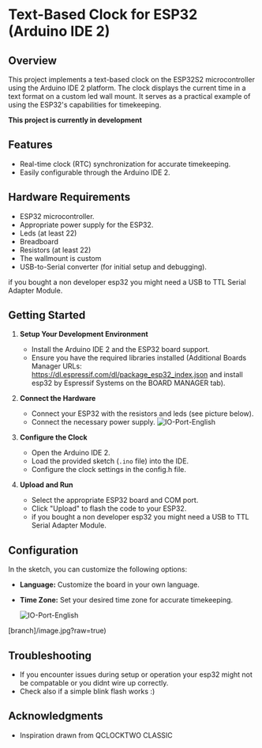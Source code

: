 # Text-Based Clock for ESP32 (Arduino IDE 2)

## Overview

This project implements a text-based clock on the ESP32S2 microcontroller using the Arduino IDE 2 platform. The clock displays the current time in a text format on a custom led wall mount. It serves as a practical example of using the ESP32's capabilities for timekeeping.

**This project is currently in development**

## Features

- Real-time clock (RTC) synchronization for accurate timekeeping.
- Easily configurable through the Arduino IDE 2.

## Hardware Requirements

- ESP32 microcontroller.
- Appropriate power supply for the ESP32.
- Leds (at least 22)
- Breadboard
- Resistors (at least 22)
- The wallmount is custom
- USB-to-Serial converter (for initial setup and debugging).

if you bought a non developer esp32 you might need a USB to TTL Serial Adapter Module.

## Getting Started

1. **Setup Your Development Environment**

   - Install the Arduino IDE 2 and the ESP32 board support.
   - Ensure you have the required libraries installed (Additional Boards Manager URLs: https://dl.espressif.com/dl/package_esp32_index.json and install esp32 by Espressif Systems on the BOARD MANAGER tab).

2. **Connect the Hardware**

   - Connect your ESP32 with the resistors and leds (see picture below).
   - Connect the necessary power supply.
   ![IO-Port-English](https://github.com/Hendrik7889/esp32clock/tree/main/design-and-ports/led_connection.png)

3. **Configure the Clock**

   - Open the Arduino IDE 2.
   - Load the provided sketch (`.ino` file) into the IDE.
   - Configure the clock settings in the config.h file.

4. **Upload and Run**

   - Select the appropriate ESP32 board and COM port.
   - Click "Upload" to flash the code to your ESP32.
   - if you bought a non developer esp32 you might need a USB to TTL Serial Adapter Module.
   

## Configuration

In the sketch, you can customize the following options:

- **Language:** Customize the board in your own language. 
- **Time Zone:** Set your desired time zone for accurate timekeeping.

  ![IO-Port-English](https://github.com/Hendrik7889/esp32clock/tree/main/design-and-ports/IO-Ports-English.png)

[branch]/image.jpg?raw=true)

## Troubleshooting

- If you encounter issues during setup or operation your esp32 might not be compatable or you didnt wire up correctly.
- Check also if a simple blink flash works :)

## Acknowledgments

- Inspiration drawn from QCLOCKTWO CLASSIC
